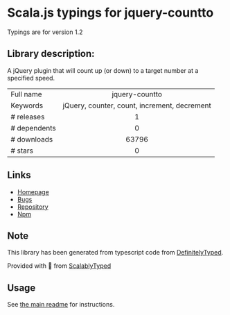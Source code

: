 
# Scala.js typings for jquery-countto

Typings are for version 1.2

## Library description:
A jQuery plugin that will count up (or down) to a target number at a specified speed.

|                    |                 |
| ------------------ | :-------------: |
| Full name          | jquery-countto |
| Keywords           | jQuery, counter, count, increment, decrement |
| # releases         | 1 |
| # dependents       | 0 |
| # downloads        | 63796 |
| # stars            | 0 |

## Links
- [Homepage](https://github.com/mhuggins/jquery-countTo#readme)
- [Bugs](https://github.com/mhuggins/jquery-countTo/issues)
- [Repository](https://github.com/mhuggins/jquery-countTo)
- [Npm](https://www.npmjs.com/package/jquery-countto)
    


## Note
This library has been generated from typescript code from [DefinitelyTyped](https://definitelytyped.org).

Provided with :purple_heart: from [ScalablyTyped](https://github.com/oyvindberg/ScalablyTyped)

## Usage
See [the main readme](../../readme.md) for instructions.


